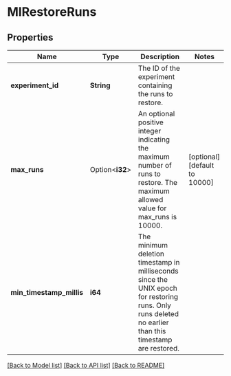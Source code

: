 # MlRestoreRuns

## Properties

Name | Type | Description | Notes
------------ | ------------- | ------------- | -------------
**experiment_id** | **String** | The ID of the experiment containing the runs to restore. | 
**max_runs** | Option<**i32**> | An optional positive integer indicating the maximum number of runs to restore. The maximum allowed value for max_runs is 10000.  | [optional][default to 10000]
**min_timestamp_millis** | **i64** | The minimum deletion timestamp in milliseconds since the UNIX epoch for restoring runs. Only runs deleted no earlier than this timestamp are restored.  | 

[[Back to Model list]](../README.md#documentation-for-models) [[Back to API list]](../README.md#documentation-for-api-endpoints) [[Back to README]](../README.md)


